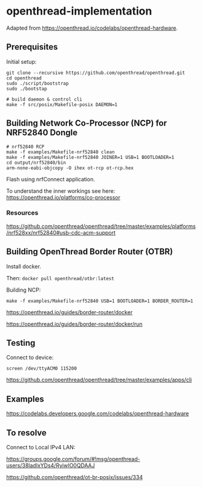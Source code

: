 # openthread-implementation

Adapted from https://openthread.io/codelabs/openthread-hardware.

## Prerequisites

Initial setup:
```
git clone --recursive https://github.com/openthread/openthread.git
cd openthread
sudo ./script/bootstrap
sudo ./bootstap

# build daemon & control cli
make -f src/posix/Makefile-posix DAEMON=1
```

## Building Network Co-Processor (NCP) for NRF52840 Dongle

```
# nrf52840 RCP
make -f examples/Makefile-nrf52840 clean
make -f examples/Makefile-nrf52840 JOINER=1 USB=1 BOOTLOADER=1
cd output/nrf52840/bin
arm-none-eabi-objcopy -O ihex ot-rcp ot-rcp.hex
```

Flash using nrfConnect application.

To understand the inner workings see here: https://openthread.io/platforms/co-processor

### Resources
https://github.com/openthread/openthread/tree/master/examples/platforms/nrf528xx/nrf52840#usb-cdc-acm-support

## Building OpenThread Border Router (OTBR)

Install docker.

Then:
`docker pull openthread/otbr:latest`

Building NCP:

`make -f examples/Makefile-nrf52840 USB=1 BOOTLOADER=1 BORDER_ROUTER=1`

https://openthread.io/guides/border-router/docker

https://openthread.io/guides/border-router/docker/run

## Testing

Connect to device:

`screen /dev/ttyACM0 115200`

https://github.com/openthread/openthread/tree/master/examples/apps/cli


## Examples

https://codelabs.developers.google.com/codelabs/openthread-hardware

## To resolve

Connect to Local IPv4 LAN:

https://groups.google.com/forum/#!msg/openthread-users/38ladIxYDs4/RyiwIO0QDAAJ

https://github.com/openthread/ot-br-posix/issues/334
